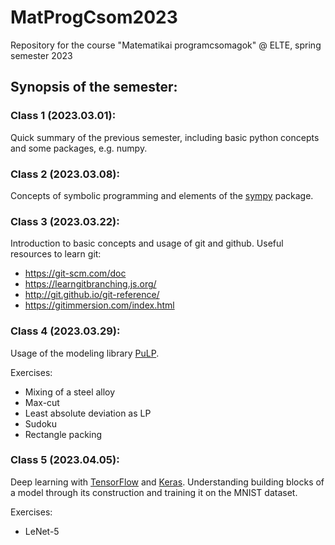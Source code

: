 # MatProgCsom2023
Repository for the course "Matematikai programcsomagok" @ ELTE, spring semester 2023

## Synopsis of the semester:
### Class 1 (2023.03.01):
Quick summary of the previous semester, including basic python concepts and some packages, e.g. numpy.

### Class 2 (2023.03.08):
Concepts of symbolic programming and elements of the [sympy](https://www.sympy.org/en/index.html) package.

### Class 3 (2023.03.22):
Introduction to basic concepts and usage of git and github. Useful resources to learn git:
* https://git-scm.com/doc
* https://learngitbranching.js.org/
* http://git.github.io/git-reference/
* https://gitimmersion.com/index.html

### Class 4 (2023.03.29):
Usage of the modeling library [PuLP](https://coin-or.github.io/pulp/). 

Exercises:
* Mixing of a steel alloy
* Max-cut
* Least absolute deviation as LP
* Sudoku
* Rectangle packing

### Class 5 (2023.04.05):
Deep learning with [TensorFlow](https://www.tensorflow.org/) and [Keras](https://keras.io/). Understanding building blocks of a  model through its construction and training it on the MNIST dataset.

Exercises:
* LeNet-5
